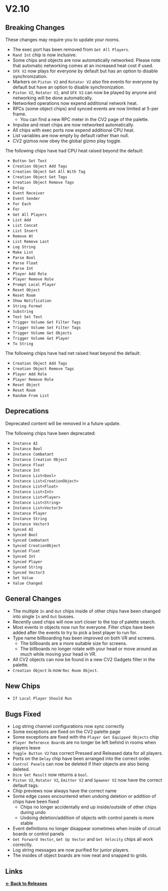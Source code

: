 # V2.10

## Breaking Changes

These changes may require you to update your rooms.

* The exec port has been removed from `Get All Players`.
* `Rand Int` chip is now inclusive.
* Some chips and objects are now automatically networked. Please note that automatic networking comes at an increased heat cost if used.
* `SFX V2` now plays for everyone by default but has an option to disable synchronization.
* Markers on `Piston V2` and `Rotator V2` also fire events for everyone by default but have an option to disable synchronization.
* `Piston V2`, `Rotator V2`, and `SFX V2` can now be played by anyone and networking will be done automatically.
* Networked operations now expend additional network heat.
* RPCs (some object chips) and synced events are now limited at 5-per frame.
  * You can find a new RPC meter in the CV2 page of the palette.
* Impulse and reset chips are now networked automatically.
* All chips with exec ports now expend additional CPU heat.
* List variables are now empty by default rather than null.
* CV2 gizmos now obey the global gizmo play toggle.

The following chips have had CPU heat raised beyond the default:
* `Button Set Text`
* `Creation Object Add Tags`
* `Creation Object Get All With Tag`
* `Creation Object Get Tags`
* `Creation Object Remove Tags`
* `Delay`
* `Event Receiver`
* `Event Sender`
* `For Each`
* `For`
* `Get All Players`
* `List Add`
* `List Concat`
* `List Insert`
* `Remove At`
* `List Remove Last`
* `Log String`
* `Make List`
* `Parse Bool`
* `Parse Float`
* `Parse Int`
* `Player Add Role`
* `Player Remove Role`
* `Prompt Local Player`
* `Reset Object`
* `Reset Room`
* `Show Notification`
* `String Format`
* `Substring`
* `Text Set Text`
* `Trigger Volume Get Filter Tags`
* `Trigger Volume Set Filter Tags`
* `Trigger Volume Get Objects`
* `Trigger Volume Get Player`
* `To String`

The following chips have had net raised heat beyond the default:

* `Creation Object Add Tags`
* `Creation Object Remove Tags`
* `Player Add Role`
* `Player Remove Role`
* `Reset Object`
* `Reset Room`
* `Random From List`

## Deprecations

Deprecated content will be removed in a future update.

The following chips have been deprecated:
* `Instance AI`
* `Instance Bool`
* `Instance Combatant`
* `Instance Creation Object`
* `Instance Float`
* `Instance Int`
* `Instance List<bool>`
* `Instance List<CreationObject>`
* `Instance List<Float>`
* `Instance List<Int>`
* `Instance List<Player>`
* `Instance List<String>`
* `Instance List<Vector3>`
* `Instance Player`
* `Instance String`
* `Instance Vector3`
* `Synced AI`
* `Synced Bool`
* `Synced Combatant`
* `Synced CreationObject`
* `Synced Float`
* `Synced Int`
* `Synced Player`
* `Synced String`
* `Synced Vector3`
* `Set Value`
* `Value Changed`

## General Changes

* The multiple `In` and `Out` chips inside of other chips have been changed into single `In` and `Out` busses.
* Recently used chips will now sort closer to the top of palette search.
* Most events in objects now run for everyone. Filter chips have been added after the events to try to pick a best player to run for.
* Type name billboarding has been improved on both VR and screens.
  * The billboards are a more suitable size for screens.
  * The billboards no longer rotate with your head or move around as much while moving your head in VR.
* All CV2 objects can now be found in a new CV2 Gadgets filter in the palette.
* `Creation Object` is now `Rec Room Object`.

## New Chips

* `If Local Player Should Run`

## Bugs Fixed

* Log string channel configurations now sync correctly
* Some exceptions are fixed on the CV2 palette page
* Some exceptions are fixed with the `Player Get Equipped Objects` chip
* `Player Reference Board`s are no longer be left behind in rooms when players leave
* `Toggle Button V2` has correct Pressed and Released data for all players.
* Ports on the `Delay` chip have been arranged into the correct order.
* `Control Panel`s can now be deleted if their objects are also being deleted.
* `Dice Get Result` now returns a `bool`.
* `Piston V2`, `Rotator V2`, `Emitter V2` and `Spawner V2` now have the correct default tags.
* Chip previews now always have the correct name
* Some edge cases encountered when undoing deletion or addition of chips have been fixed
  * Chips no longer accidentally end up inside/outside of other chips during undo
  * Undoing deletion/addition of objects with control panels is more stable
* Event definitions no longer disappear sometimes when inside of circuit boards or control panels
* `Get Forward Vector`, `Get Up Vector` and `Get Velocity` chips all work correctly.
* Log string messages are now purified for junior players.
* The insides of object boards are now neat and snapped to grids.

## Links

**[<- Back to Releases](./)**
